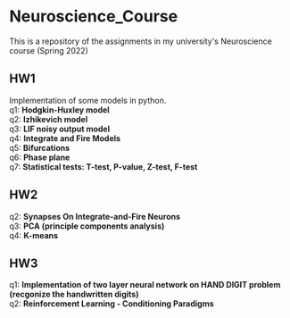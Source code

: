 # Neuroscience_Course
This is a repository of the assignments in my university's Neuroscience course (Spring 2022)

## HW1 
Implementation of some models in python. <br>
q1: **Hodgkin-Huxley model** <br>
q2: **Izhikevich model** <br>
q3: **LIF noisy output model** <br>
q4: **Integrate and Fire Models** <br>
q5: **Bifurcations** <br>
q6: **Phase plane** <br>
q7: **Statistical tests: T-test, P-value, Z-test, F-test** <br>

## HW2
q2: **Synapses On Integrate-and-Fire Neurons** <br>
q3: **PCA (principle components analysis)** <br>
q4: **K-means**

## HW3
q1: **Implementation of two layer neural network on HAND DIGIT problem (recgonize the handwritten digits)** <br>
q2: **Reinforcement Learning - Conditioning Paradigms** <br>
